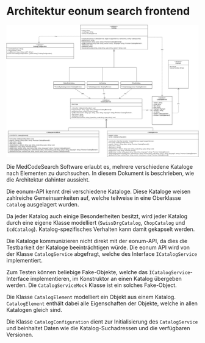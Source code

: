 # Architektur eonum search frontend

![](uml/class/CatalogArchitecture.png)

Die MedCodeSearch Software erlaubt es, mehrere verschiedene Kataloge nach Elementen zu durchsuchen. In diesem Dokument is beschrieben, wie die Architektur dahinter aussieht.

Die eonum-API kennt drei verschiedene Kataloge. Diese Kataloge weisen zahlreiche Gemeinsamkeiten auf, welche teilweise in eine Oberklasse `Catalog` ausgelagert wurden.

Da jeder Katalog auch einige Besonderheiten besitzt, wird jeder Katalog durch eine eigene Klasse modelliert (`SwissDrgCatalog`, `ChopCatalog` und `IcdCatalog`). Katalog-spezifisches Verhalten kann damit gekapselt werden.

Die Kataloge kommunizieren nicht direkt mit der eonum-API, da dies die Testbarkeit der Kataloge beeinträchtigen würde. Die eonum API wird von der Klasse `CatalogService` abgefragt, welche des Interface `ICatalogService` implementiert.

Zum Testen können beliebige Fake-Objekte, welche das `ICatalogService`-Interface implementieren, im Konstruktor an einen Katalog übergeben werden. Die `CatalogServiceMock` Klasse ist ein solches Fake-Object.

Die Klasse `CatalogElement` modelliert ein Objekt aus einem Katalog. `CatalogElement` enthält dabei alle Eigenschaften der Objekte, welche in allen Katalogen gleich sind.

Die Klasse `CatalogConfiguration` dient zur Initialisierung des `CatalogService` und beinhaltet Daten wie die Katalog-Suchadressen und die verfügbaren Versionen.
